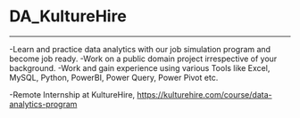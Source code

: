 # DA_KultureHire
___

-Learn and practice data analytics with our job simulation program and become job ready. 
-Work on a public domain project irrespective of your background. 
-Work and gain experience using various Tools like Excel, MySQL, Python, PowerBI, Power Query, Power Pivot etc.

-Remote Internship at KultureHire, https://kulturehire.com/course/data-analytics-program
